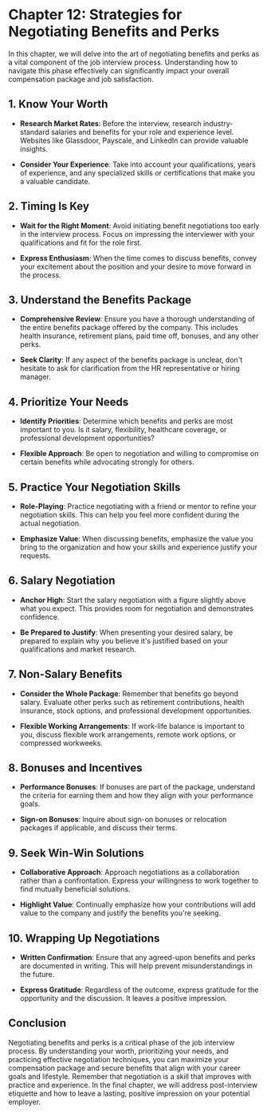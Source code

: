 Chapter 12: Strategies for Negotiating Benefits and Perks
=========================================================

In this chapter, we will delve into the art of negotiating benefits and perks as a vital component of the job interview process. Understanding how to navigate this phase effectively can significantly impact your overall compensation package and job satisfaction.

**1. Know Your Worth**
----------------------

* **Research Market Rates**: Before the interview, research industry-standard salaries and benefits for your role and experience level. Websites like Glassdoor, Payscale, and LinkedIn can provide valuable insights.

* **Consider Your Experience**: Take into account your qualifications, years of experience, and any specialized skills or certifications that make you a valuable candidate.

**2. Timing Is Key**
--------------------

* **Wait for the Right Moment**: Avoid initiating benefit negotiations too early in the interview process. Focus on impressing the interviewer with your qualifications and fit for the role first.

* **Express Enthusiasm**: When the time comes to discuss benefits, convey your excitement about the position and your desire to move forward in the process.

**3. Understand the Benefits Package**
--------------------------------------

* **Comprehensive Review**: Ensure you have a thorough understanding of the entire benefits package offered by the company. This includes health insurance, retirement plans, paid time off, bonuses, and any other perks.

* **Seek Clarity**: If any aspect of the benefits package is unclear, don't hesitate to ask for clarification from the HR representative or hiring manager.

**4. Prioritize Your Needs**
----------------------------

* **Identify Priorities**: Determine which benefits and perks are most important to you. Is it salary, flexibility, healthcare coverage, or professional development opportunities?

* **Flexible Approach**: Be open to negotiation and willing to compromise on certain benefits while advocating strongly for others.

**5. Practice Your Negotiation Skills**
---------------------------------------

* **Role-Playing**: Practice negotiating with a friend or mentor to refine your negotiation skills. This can help you feel more confident during the actual negotiation.

* **Emphasize Value**: When discussing benefits, emphasize the value you bring to the organization and how your skills and experience justify your requests.

**6. Salary Negotiation**
-------------------------

* **Anchor High**: Start the salary negotiation with a figure slightly above what you expect. This provides room for negotiation and demonstrates confidence.

* **Be Prepared to Justify**: When presenting your desired salary, be prepared to explain why you believe it's justified based on your qualifications and market research.

**7. Non-Salary Benefits**
--------------------------

* **Consider the Whole Package**: Remember that benefits go beyond salary. Evaluate other perks such as retirement contributions, health insurance, stock options, and professional development opportunities.

* **Flexible Working Arrangements**: If work-life balance is important to you, discuss flexible work arrangements, remote work options, or compressed workweeks.

**8. Bonuses and Incentives**
-----------------------------

* **Performance Bonuses**: If bonuses are part of the package, understand the criteria for earning them and how they align with your performance goals.

* **Sign-on Bonuses**: Inquire about sign-on bonuses or relocation packages if applicable, and discuss their terms.

**9. Seek Win-Win Solutions**
-----------------------------

* **Collaborative Approach**: Approach negotiations as a collaboration rather than a confrontation. Express your willingness to work together to find mutually beneficial solutions.

* **Highlight Value**: Continually emphasize how your contributions will add value to the company and justify the benefits you're seeking.

**10. Wrapping Up Negotiations**
--------------------------------

* **Written Confirmation**: Ensure that any agreed-upon benefits and perks are documented in writing. This will help prevent misunderstandings in the future.

* **Express Gratitude**: Regardless of the outcome, express gratitude for the opportunity and the discussion. It leaves a positive impression.

**Conclusion**
--------------

Negotiating benefits and perks is a critical phase of the job interview process. By understanding your worth, prioritizing your needs, and practicing effective negotiation techniques, you can maximize your compensation package and secure benefits that align with your career goals and lifestyle. Remember that negotiation is a skill that improves with practice and experience. In the final chapter, we will address post-interview etiquette and how to leave a lasting, positive impression on your potential employer.

